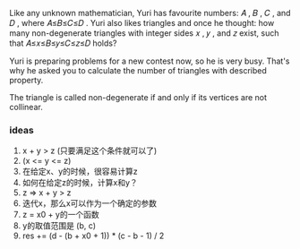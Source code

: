 Like any unknown mathematician, Yuri has favourite numbers: 𝐴
, 𝐵
, 𝐶
, and 𝐷
, where 𝐴≤𝐵≤𝐶≤𝐷
. Yuri also likes triangles and once he thought: how many non-degenerate triangles with integer sides 𝑥
, 𝑦
, and 𝑧
 exist, such that 𝐴≤𝑥≤𝐵≤𝑦≤𝐶≤𝑧≤𝐷
 holds?

Yuri is preparing problems for a new contest now, so he is very busy. That's why he asked you to calculate the number of triangles with described property.

The triangle is called non-degenerate if and only if its vertices are not collinear.

### ideas
1. x + y > z (只要满足这个条件就可以了)
2. (x <= y <= z)
3. 在给定x、y的时候，很容易计算z
4. 如何在给定z的时候，计算x和y？
5. z => x + y > z
6. 迭代x，那么x可以作为一个确定的参数
7. z = x0 + y的一个函数
8. y的取值范围是 (b, c)
9. res += (d - (b + x0 + 1)) * (c - b - 1) / 2